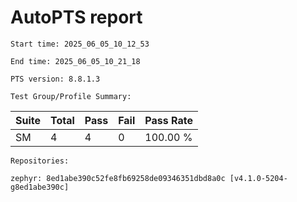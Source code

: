 # AutoPTS report

    Start time: 2025_06_05_10_12_53

    End time: 2025_06_05_10_21_18

    PTS version: 8.8.1.3

    Test Group/Profile Summary: 
|  Suite  | Total | Pass | Fail | Pass Rate|
|---------|-------|------|------|----------|
|SM       |4      |4     |0     | 100.00 % |

    Repositories:

	zephyr: 8ed1abe390c52fe8fb69258de09346351dbd8a0c [v4.1.0-5204-g8ed1abe390c]
